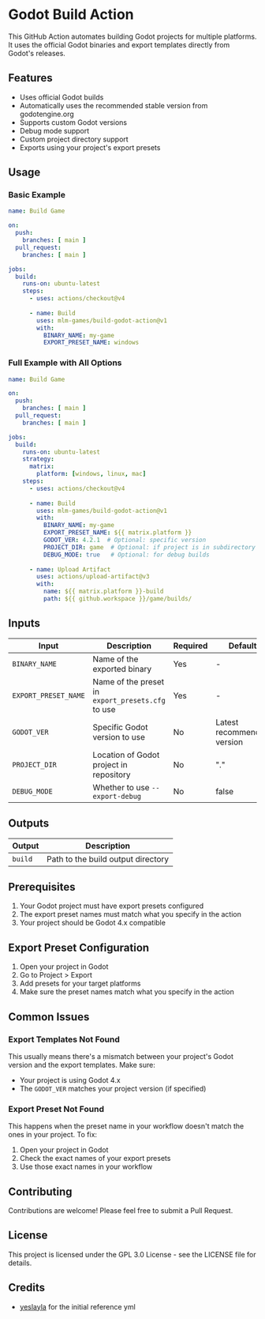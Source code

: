 # Godot Build Action

This GitHub Action automates building Godot projects for multiple platforms. It uses the official Godot binaries and export templates directly from Godot's releases.

## Features

- Uses official Godot builds
- Automatically uses the recommended stable version from godotengine.org
- Supports custom Godot versions
- Debug mode support
- Custom project directory support
- Exports using your project's export presets

## Usage

### Basic Example

```yaml
name: Build Game

on:
  push:
    branches: [ main ]
  pull_request:
    branches: [ main ]

jobs:
  build:
    runs-on: ubuntu-latest
    steps:
      - uses: actions/checkout@v4
      
      - name: Build
        uses: mlm-games/build-godot-action@v1
        with:
          BINARY_NAME: my-game
          EXPORT_PRESET_NAME: windows
```

### Full Example with All Options

```yaml
name: Build Game

on:
  push:
    branches: [ main ]
  pull_request:
    branches: [ main ]

jobs:
  build:
    runs-on: ubuntu-latest
    strategy:
      matrix:
        platform: [windows, linux, mac]
    steps:
      - uses: actions/checkout@v4
      
      - name: Build
        uses: mlm-games/build-godot-action@v1
        with:
          BINARY_NAME: my-game
          EXPORT_PRESET_NAME: ${{ matrix.platform }}
          GODOT_VER: 4.2.1  # Optional: specific version
          PROJECT_DIR: game  # Optional: if project is in subdirectory
          DEBUG_MODE: true   # Optional: for debug builds
          
      - name: Upload Artifact
        uses: actions/upload-artifact@v3
        with:
          name: ${{ matrix.platform }}-build
          path: ${{ github.workspace }}/game/builds/
```

## Inputs

| Input | Description | Required | Default |
|-------|-------------|----------|---------|
| `BINARY_NAME` | Name of the exported binary | Yes | - |
| `EXPORT_PRESET_NAME` | Name of the preset in `export_presets.cfg` to use | Yes | - |
| `GODOT_VER` | Specific Godot version to use | No | Latest recommended version |
| `PROJECT_DIR` | Location of Godot project in repository | No | "." |
| `DEBUG_MODE` | Whether to use `--export-debug` | No | false |

## Outputs

| Output | Description |
|--------|-------------|
| `build` | Path to the build output directory |

## Prerequisites

1. Your Godot project must have export presets configured
2. The export preset names must match what you specify in the action
3. Your project should be Godot 4.x compatible 

## Export Preset Configuration

1. Open your project in Godot
2. Go to Project > Export
3. Add presets for your target platforms
4. Make sure the preset names match what you specify in the action

## Common Issues

### Export Templates Not Found

This usually means there's a mismatch between your project's Godot version and the export templates. Make sure:
- Your project is using Godot 4.x
- The `GODOT_VER` matches your project version (if specified)

### Export Preset Not Found

This happens when the preset name in your workflow doesn't match the ones in your project. To fix:
1. Open your project in Godot
2. Check the exact names of your export presets
3. Use those exact names in your workflow

## Contributing

Contributions are welcome! Please feel free to submit a Pull Request.

## License

This project is licensed under the GPL 3.0 License - see the LICENSE file for details.

## Credits

- [yeslayla](github.com/yeslayla) for the initial reference yml
